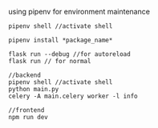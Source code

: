 using pipenv for environment maintenance
```
pipenv shell //activate shell
```
```
pipenv install *package_name*
```
```
flask run --debug //for autoreload
flask run // for normal
```

```
//backend
pipenv shell //activate shell
python main.py
celery -A main.celery worker -l info

//frontend
npm run dev
```
